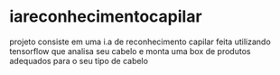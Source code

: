 # iareconhecimentocapilar
projeto consiste em uma i.a de reconhecimento capilar feita utilizando tensorflow que analisa seu cabelo e monta uma box de produtos adequados para o seu tipo de cabelo  
